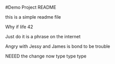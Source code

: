 #Demo Project README

this is a simple readme file

Why if life 42

Just do it is a phrase on the internet

Angry with Jessy and James is bond to be trouble

NEEED the change now type type type 
